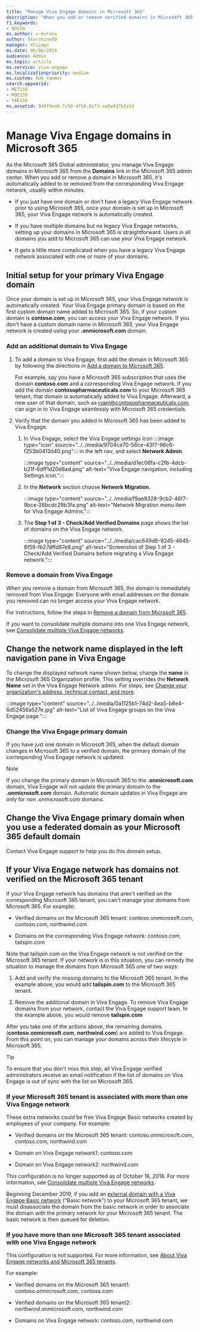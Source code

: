 ```yaml
---
title: "Manage Viva Engage domains in Microsoft 365"
description: "When you add or remove verified domains in Microsoft 365, they are automatically added or removed from your Viva Engage network."
f1.keywords:
- NOCSH
ms.author: v-bvrana
author: Starshine89
manager: elizapo
ms.date: 06/06/2024
audience: Admin
ms.topic: article
ms.service: viva-engage
ms.localizationpriority: medium
ms.custom: Adm_Yammer
search.appverid:
- MET150
- MOE150
- YAE150
ms.assetid: 9d9f9ee8-7c56-4f50-81f3-aa0a8d761e14
---
```


# Manage Viva Engage domains in Microsoft 365

As the Microsoft 365  Global administrator, you manage Viva Engage domains in Microsoft 365 from the **Domains** link in the Microsoft 365 admin center. When you add or remove a domain in Microsoft 365, it's automatically added to or removed from the corresponding Viva Engage network, usually within minutes.
  
- If you just have one domain or don't have a legacy Viva Engage network prior to using Microsoft 365, once your domain is set up in Microsoft 365, your Viva Engage network is automatically created.

- If you have multiple domains but no legacy Viva Engage networks, setting up your domains in Microsoft 365 is straightforward. Users in all domains you add to Microsoft 365 can use your Viva Engage network.

- It gets a little more complicated when you have a legacy Viva Engage network associated with one or more of your domains.

## Initial setup for your primary Viva Engage domain

Once your domain is set up in Microsoft 365, your Viva Engage network is automatically created. Your Viva Engage primary domain is based on the first custom domain name added to Microsoft 365. So, if your custom domain is **contoso.com**, you can access your Viva Engage network. If you don't have a custom domain name in Microsoft 365, your Viva Engage network is created using your **.onmicrosoft.com** domain.

### Add an additional domain to Viva Engage

1. To add a domain to Viva Engage, first add the domain in Microsoft 365 by following the directions in [Add a domain to Microsoft 365](/microsoft-365/admin/setup/add-domain).

    For example, say you have a Microsoft 365 subscription that uses the domain **contoso.com** and a corresponding Viva Engage network. If you add the domain **contosopharmaceuticals.com** to your Microsoft 365 tenant, that domain is automatically added to Viva Engage. Afterward, a new user of that domain, such as ryani@contosopharmaceuticals.com, can sign in to Viva Engage seamlessly with Microsoft 365 credentials.

2. Verify that the domain you added in Microsoft 365 has been added to Viva Engage.  
  
    1. In Viva Engage, select the Viva Engage settings icon :::image type="icon" source="../../media/9704ce70-56ce-43f7-96c6-f253b0413d40.png"::: in the left nav, and select **Network Admin**.

       :::image type="content" source="../../media/d1ec06fa-c2fb-4dcb-b21f-6dff1d20d6ad.png" alt-text="Viva Engage navigation, including Settings icon.":::
  
    1. In the **Network** section choose **Network Migration**.

       :::image type="content" source="../../media/f9ae9328-9cb2-46f7-9bce-26bcdc29b3fa.png" alt-text="Network Migration menu item for Viva Engage Admins.":::
  
    1. The **Step 1 of 3 - Check/Add Verified Domains** page shows the list of domains on the Viva Engage network.

       :::image type="content" source="../../media/cac649d6-9245-4645-8f59-fb27dffd87e8.png" alt-text="Screenshot of Step 1 of 3 - Check/Add Verified Domains before migrating a Viva Engage network.":::
  
### Remove a domain from Viva Engage

When you remove a domain from Microsoft 365, the domain is immediately removed from Viva Engage. Everyone with email addresses on the domain you removed can no longer access your Viva Engage network.

For instructions, follow the steps in [Remove a domain from Microsoft 365](/microsoft-365/admin/get-help-with-domains/remove-a-domain).

If you want to consolidate multiple domains into one Viva Engage network, see [Consolidate multiple Viva Engage networks](consolidate-multiple-networks.md).

## Change the network name displayed in the left navigation pane in Viva Engage

To change the displayed network name shown below, change the **name** in the Microsoft 365 Organization profile. This setting overrides the **Network Name** set in the Viva Engage Network admin. For steps, see [Change your organization's address, technical contact, and more](/microsoft-365/admin/manage/change-address-contact-and-more).

   :::image type="content" source="../../media/0a1125b1-74d2-4ea5-b8e4-6d52456a527e.jpg" alt-text="List of Viva Engage groups on the Viva Engage page.":::
  
### Change the Viva Engage primary domain

If you have just one domain in Microsoft 365, when the default domain changes in Microsoft 365 to a verified domain, the primary domain of the corresponding Viva Engage network is updated.

   >[!NOTE]
   >If you change the primary domain in Microsoft 365 to the **.onmicrosoft.com** domain, Viva Engage will not update the primary domain to the **.onmicrosoft.com** domain. Automatic domain updates in Viva Engage are only for non .onmicrosoft.com domains.

## Change the Viva Engage primary domain when you use a federated domain as your Microsoft 365 default domain

Contact Viva Engage support to help you do this domain setup.

## If your Viva Engage network has domains not verified on the Microsoft 365 tenant

If your Viva Engage network has domains that aren't verified on the corresponding Microsoft 365 tenant, you can't manage your domains from Microsoft 365. For example:
  
- Verified domains on the Microsoft 365 tenant: contoso.onmicrosoft.com, contoso.com, northwind.com

- Domains on the corresponding Viva Engage network: contoso.com, tailspin.com

Note that tailspin.com on the Viva Engage network is not verified on the Microsoft 365 tenant. If your network is in this situation, you can remedy the situation to manage the domains from Microsoft 365 one of two ways:
  
1. Add and verify the missing domains to the Microsoft 365 tenant. In the example above, you would add **tailspin.com** to the Microsoft 365 tenant.

2. Remove the additional domain in Viva Engage. To remove Viva Engage domains from your network, contact the Viva Engage support team. In the example above, you would remove **tailspin.com**

After you take one of the actions above, the remaining domains (**contoso.onmicrosoft.com**, **northwind.com**) are added to Viva Engage. From this point on, you can manage your domains across their lifecycle in Microsoft 365.
  
> [!TIP]
> To ensure that you don't miss this step, all Viva Engage verified administrators receive an email notification if the list of domains on Viva Engage is out of sync with the list on Microsoft 365.
  
### If your Microsoft 365 tenant is associated with more than one Viva Engage network

These extra networks could be free Viva Engage Basic networks created by employees of your company. For example:
  
- Verified domains on the Microsoft 365 tenant: contoso.onmicrosoft.com, contoso.com, northwind.com

- Domain on Viva Engage network1: contoso.com

- Domain on Viva Engage network2: northwind.com

This configuration is no longer supported as of October 16, 2018. For more information, see [Consolidate multiple Viva Engage networks](consolidate-multiple-networks.md).

Beginning December 2019, if you add an [external domain with a Viva Engage Basic network](add-basic-domains-to-office-365.md) (“Basic network”) to your Microsoft 365 tenant, we must disassociate the domain from the basic network in order to associate the domain with the primary network for your Microsoft 365 tenant. The basic network is then queued for deletion.

### If you have more than one Microsoft 365 tenant associated with one Viva Engage network

This configuration is not supported. For more information, see [About Viva Engage networks and Microsoft 365 tenants](../engage-microsoft-365-groups.md).

For example:
  
- Verified domains on the Microsoft 365 tenant1: contoso.onmicrosoft.com, contoso.com

- Verified domains on the Microsoft 365 tenant2: northwind.onmicrosoft.com, northwind.com

- Domains on Viva Engage network: contoso.com, northwind.com
